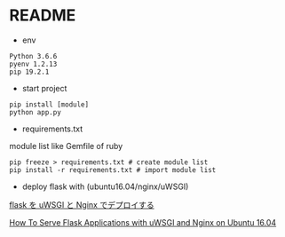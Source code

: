 # README

* env
```
Python 3.6.6
pyenv 1.2.13
pip 19.2.1
```

* start project
```
pip install [module]
python app.py
```

* requirements.txt

module list like Gemfile of ruby
```
pip freeze > requirements.txt # create module list
pip install -r requirements.txt # import module list
```

* deploy flask with (ubuntu16.04/nginx/uWSGI)

[flask を uWSGI と Nginx でデプロイする](https://qiita.com/ekzemplaro/items/a570f79de254428a151d)

[How To Serve Flask Applications with uWSGI and Nginx on Ubuntu 16.04](https://www.digitalocean.com/community/tutorials/how-to-serve-flask-applications-with-uwsgi-and-nginx-on-ubuntu-16-04)
